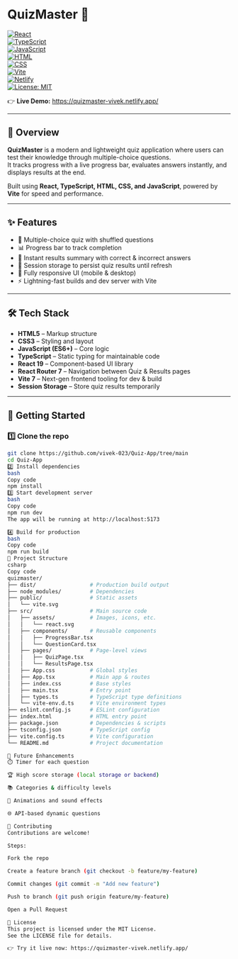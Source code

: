 # QuizMaster 🎯  

[![React](https://img.shields.io/badge/React-19-blue?logo=react)](https://react.dev/)  
[![TypeScript](https://img.shields.io/badge/TypeScript-5-blue?logo=typescript)](https://www.typescriptlang.org/)  
[![JavaScript](https://img.shields.io/badge/JavaScript-ES6+-yellow?logo=javascript)](https://developer.mozilla.org/en-US/docs/Web/JavaScript)  
[![HTML](https://img.shields.io/badge/HTML5-orange?logo=html5)](https://developer.mozilla.org/en-US/docs/Web/HTML)  
[![CSS](https://img.shields.io/badge/CSS3-blue?logo=css3)](https://developer.mozilla.org/en-US/docs/Web/CSS)  
[![Vite](https://img.shields.io/badge/Vite-7-purple?logo=vite)](https://vitejs.dev/)  
[![Netlify](https://img.shields.io/badge/Deployed%20on-Netlify-brightgreen?logo=netlify)](https://quizmaster-vivek.netlify.app/quiz)  
[![License: MIT](https://img.shields.io/badge/License-MIT-yellow.svg)](LICENSE)  

👉 **Live Demo:** https://quizmaster-vivek.netlify.app/ 

---

## 🌟 Overview
**QuizMaster** is a modern and lightweight quiz application where users can test their knowledge through multiple-choice questions.  
It tracks progress with a live progress bar, evaluates answers instantly, and displays results at the end.  

Built using **React, TypeScript, HTML, CSS, and JavaScript**, powered by **Vite** for speed and performance.  

---

## ✨ Features
- 🎲 Multiple-choice quiz with shuffled questions  
- 📊 Progress bar to track completion  
- 📝 Instant results summary with correct & incorrect answers  
- 💾 Session storage to persist quiz results until refresh  
- 📱 Fully responsive UI (mobile & desktop)  
- ⚡ Lightning-fast builds and dev server with Vite  

---

## 🛠️ Tech Stack
- **HTML5** – Markup structure  
- **CSS3** – Styling and layout  
- **JavaScript (ES6+)** – Core logic  
- **TypeScript** – Static typing for maintainable code  
- **React 19** – Component-based UI library  
- **React Router 7** – Navigation between Quiz & Results pages  
- **Vite 7** – Next-gen frontend tooling for dev & build  
- **Session Storage** – Store quiz results temporarily  

---

## 🚀 Getting Started

### 1️⃣ Clone the repo
```bash
git clone https://github.com/vivek-023/Quiz-App/tree/main
cd Quiz-App
2️⃣ Install dependencies
bash
Copy code
npm install
3️⃣ Start development server
bash
Copy code
npm run dev
The app will be running at http://localhost:5173

4️⃣ Build for production
bash
Copy code
npm run build
📂 Project Structure
csharp
Copy code
quizmaster/
├── dist/                 # Production build output
├── node_modules/         # Dependencies
├── public/               # Static assets
│   └── vite.svg
├── src/                  # Main source code
│   ├── assets/           # Images, icons, etc.
│   │   └── react.svg
│   ├── components/       # Reusable components
│   │   ├── ProgressBar.tsx
│   │   └── QuestionCard.tsx
│   ├── pages/            # Page-level views
│   │   ├── QuizPage.tsx
│   │   └── ResultsPage.tsx
│   ├── App.css           # Global styles
│   ├── App.tsx           # Main app & routes
│   ├── index.css         # Base styles
│   ├── main.tsx          # Entry point
│   ├── types.ts          # TypeScript type definitions
│   └── vite-env.d.ts     # Vite environment types
├── eslint.config.js      # ESLint configuration
├── index.html            # HTML entry point
├── package.json          # Dependencies & scripts
├── tsconfig.json         # TypeScript config
├── vite.config.ts        # Vite configuration
└── README.md             # Project documentation

🔮 Future Enhancements
⏱️ Timer for each question

🏆 High score storage (local storage or backend)

📚 Categories & difficulty levels

🎨 Animations and sound effects

🌐 API-based dynamic questions

🤝 Contributing
Contributions are welcome!

Steps:

Fork the repo

Create a feature branch (git checkout -b feature/my-feature)

Commit changes (git commit -m "Add new feature")

Push to branch (git push origin feature/my-feature)

Open a Pull Request

📜 License
This project is licensed under the MIT License.
See the LICENSE file for details.

👉 Try it live now: https://quizmaster-vivek.netlify.app/
